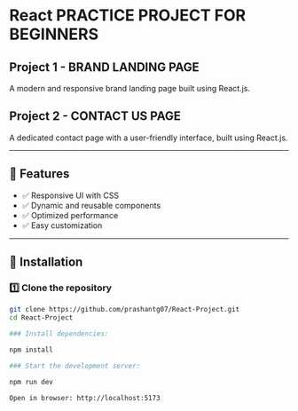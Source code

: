 # React PRACTICE PROJECT FOR BEGINNERS

## Project 1 - BRAND LANDING PAGE  
A modern and responsive brand landing page built using React.js.

## Project 2 - CONTACT US PAGE  
A dedicated contact page with a user-friendly interface, built using React.js.

---

## 📌 Features  
- ✅ Responsive UI with CSS  
- ✅ Dynamic and reusable components  
- ✅ Optimized performance  
- ✅ Easy customization  

---

## 🚀 Installation  

### 1️⃣ Clone the repository  
```sh
git clone https://github.com/prashantg07/React-Project.git
cd React-Project

### Install dependencies:

npm install

### Start the development server:

npm run dev

Open in browser: http://localhost:5173

